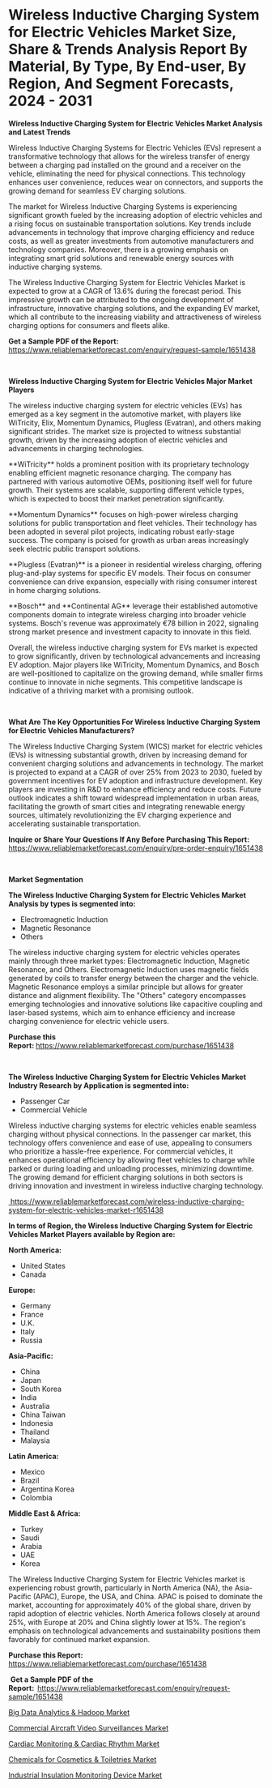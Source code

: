 <p><h1>Wireless Inductive Charging System for Electric Vehicles Market Size, Share & Trends Analysis Report By Material, By Type, By End-user, By Region, And Segment Forecasts, 2024 - 2031</h1></p><p><strong>Wireless Inductive Charging System for Electric Vehicles Market Analysis and Latest Trends</strong></p>
<p><p>Wireless Inductive Charging Systems for Electric Vehicles (EVs) represent a transformative technology that allows for the wireless transfer of energy between a charging pad installed on the ground and a receiver on the vehicle, eliminating the need for physical connections. This technology enhances user convenience, reduces wear on connectors, and supports the growing demand for seamless EV charging solutions. </p><p>The market for Wireless Inductive Charging Systems is experiencing significant growth fueled by the increasing adoption of electric vehicles and a rising focus on sustainable transportation solutions. Key trends include advancements in technology that improve charging efficiency and reduce costs, as well as greater investments from automotive manufacturers and technology companies. Moreover, there is a growing emphasis on integrating smart grid solutions and renewable energy sources with inductive charging systems.</p><p>The Wireless Inductive Charging System for Electric Vehicles Market is expected to grow at a CAGR of 13.6% during the forecast period. This impressive growth can be attributed to the ongoing development of infrastructure, innovative charging solutions, and the expanding EV market, which all contribute to the increasing viability and attractiveness of wireless charging options for consumers and fleets alike.</p></p>
<p><strong>Get a Sample PDF of the Report:&nbsp;</strong> <a href="https://www.reliablemarketforecast.com/enquiry/request-sample/1651438?utm_campaign=1134&utm_medium=2&utm_source=Github&utm_content=ia&utm_term=08122024&utm_id=wireless-inductive-charging-system-for-electric-vehicles">https://www.reliablemarketforecast.com/enquiry/request-sample/1651438</a></p>
<p>&nbsp;</p>
<p><strong>Wireless Inductive Charging System for Electric Vehicles Major Market Players</strong></p>
<p><p>The wireless inductive charging system for electric vehicles (EVs) has emerged as a key segment in the automotive market, with players like WiTricity, Elix, Momentum Dynamics, Plugless (Evatran), and others making significant strides. The market size is projected to witness substantial growth, driven by the increasing adoption of electric vehicles and advancements in charging technologies.</p><p>**WiTricity** holds a prominent position with its proprietary technology enabling efficient magnetic resonance charging. The company has partnered with various automotive OEMs, positioning itself well for future growth. Their systems are scalable, supporting different vehicle types, which is expected to boost their market penetration significantly.</p><p>**Momentum Dynamics** focuses on high-power wireless charging solutions for public transportation and fleet vehicles. Their technology has been adopted in several pilot projects, indicating robust early-stage success. The company is poised for growth as urban areas increasingly seek electric public transport solutions.</p><p>**Plugless (Evatran)** is a pioneer in residential wireless charging, offering plug-and-play systems for specific EV models. Their focus on consumer convenience can drive expansion, especially with rising consumer interest in home charging solutions. </p><p>**Bosch** and **Continental AG** leverage their established automotive components domain to integrate wireless charging into broader vehicle systems. Bosch's revenue was approximately €78 billion in 2022, signaling strong market presence and investment capacity to innovate in this field.</p><p>Overall, the wireless inductive charging system for EVs market is expected to grow significantly, driven by technological advancements and increasing EV adoption. Major players like WiTricity, Momentum Dynamics, and Bosch are well-positioned to capitalize on the growing demand, while smaller firms continue to innovate in niche segments. This competitive landscape is indicative of a thriving market with a promising outlook.</p></p>
<p>&nbsp;</p>
<p><strong>What Are The Key Opportunities For Wireless Inductive Charging System for Electric Vehicles Manufacturers?</strong></p>
<p><p>The Wireless Inductive Charging System (WICS) market for electric vehicles (EVs) is witnessing substantial growth, driven by increasing demand for convenient charging solutions and advancements in technology. The market is projected to expand at a CAGR of over 25% from 2023 to 2030, fueled by government incentives for EV adoption and infrastructure development. Key players are investing in R&D to enhance efficiency and reduce costs. Future outlook indicates a shift toward widespread implementation in urban areas, facilitating the growth of smart cities and integrating renewable energy sources, ultimately revolutionizing the EV charging experience and accelerating sustainable transportation.</p></p>
<p><strong>Inquire or Share Your Questions If Any Before Purchasing This Report:</strong> <a href="https://www.reliablemarketforecast.com/enquiry/pre-order-enquiry/1651438?utm_campaign=1134&utm_medium=2&utm_source=Github&utm_content=ia&utm_term=08122024&utm_id=wireless-inductive-charging-system-for-electric-vehicles">https://www.reliablemarketforecast.com/enquiry/pre-order-enquiry/1651438</a></p>
<p>&nbsp;</p>
<p><strong>Market Segmentation</strong></p>
<p><strong>The Wireless Inductive Charging System for Electric Vehicles Market Analysis by types is segmented into:</strong></p>
<p><ul><li>Electromagnetic Induction</li><li>Magnetic Resonance</li><li>Others</li></ul></p>
<p><p>The wireless inductive charging system for electric vehicles operates mainly through three market types: Electromagnetic Induction, Magnetic Resonance, and Others. Electromagnetic Induction uses magnetic fields generated by coils to transfer energy between the charger and the vehicle. Magnetic Resonance employs a similar principle but allows for greater distance and alignment flexibility. The "Others" category encompasses emerging technologies and innovative solutions like capacitive coupling and laser-based systems, which aim to enhance efficiency and increase charging convenience for electric vehicle users.</p></p>
<p><strong>Purchase this Report:&nbsp;</strong><a href="https://www.reliablemarketforecast.com/purchase/1651438?utm_campaign=1134&utm_medium=2&utm_source=Github&utm_content=ia&utm_term=08122024&utm_id=wireless-inductive-charging-system-for-electric-vehicles">https://www.reliablemarketforecast.com/purchase/1651438</a></p>
<p>&nbsp;</p>
<p><strong>The Wireless Inductive Charging System for Electric Vehicles Market Industry Research by Application is segmented into:</strong></p>
<p><ul><li>Passenger Car</li><li>Commercial Vehicle</li></ul></p>
<p><p>Wireless inductive charging systems for electric vehicles enable seamless charging without physical connections. In the passenger car market, this technology offers convenience and ease of use, appealing to consumers who prioritize a hassle-free experience. For commercial vehicles, it enhances operational efficiency by allowing fleet vehicles to charge while parked or during loading and unloading processes, minimizing downtime. The growing demand for efficient charging solutions in both sectors is driving innovation and investment in wireless inductive charging technology.</p></p>
<p><a href="https://www.reliablemarketforecast.com/wireless-inductive-charging-system-for-electric-vehicles-market-r1651438?utm_campaign=1134&utm_medium=2&utm_source=Github&utm_content=ia&utm_term=08122024&utm_id=wireless-inductive-charging-system-for-electric-vehicles">&nbsp;https://www.reliablemarketforecast.com/wireless-inductive-charging-system-for-electric-vehicles-market-r1651438</a></p>
<p><strong>In terms of Region, the Wireless Inductive Charging System for Electric Vehicles Market Players available by Region are:</strong></p>
<p>
    <p> <strong> North America: </strong>
        <ul>
            <li>United States</li>
            <li>Canada</li>
        </ul>
        </p> 
    <p> <strong> Europe: </strong>
        <ul>
            <li>Germany</li>
            <li>France</li>
            <li>U.K.</li>
            <li>Italy</li>
            <li>Russia</li>
        </ul>
        </p> 
    <p> <strong> Asia-Pacific: </strong>
        <ul>
            <li>China</li>
            <li>Japan</li>
            <li>South Korea</li>
            <li>India</li>
            <li>Australia</li>
            <li>China Taiwan</li>
            <li>Indonesia</li>
            <li>Thailand</li>
            <li>Malaysia</li>
        </ul>
        </p> 
    <p> <strong> Latin America: </strong>
        <ul>
            <li>Mexico</li>
            <li>Brazil</li>
            <li>Argentina Korea</li>
            <li>Colombia</li>
        </ul>
        </p> 
    <p> <strong> Middle East & Africa: </strong>
        <ul>
            <li>Turkey</li>
            <li>Saudi</li>
            <li>Arabia</li>
            <li>UAE</li>
            <li>Korea</li>
        </ul>
    </p>
    </p>
<p><p>The Wireless Inductive Charging System for Electric Vehicles market is experiencing robust growth, particularly in North America (NA), the Asia-Pacific (APAC), Europe, the USA, and China. APAC is poised to dominate the market, accounting for approximately 40% of the global share, driven by rapid adoption of electric vehicles. North America follows closely at around 25%, with Europe at 20% and China slightly lower at 15%. The region's emphasis on technological advancements and sustainability positions them favorably for continued market expansion.</p></p>
<p><strong>Purchase this Report: </strong><a href="https://www.reliablemarketforecast.com/purchase/1651438?utm_campaign=1134&utm_medium=2&utm_source=Github&utm_content=ia&utm_term=08122024&utm_id=wireless-inductive-charging-system-for-electric-vehicles">https://www.reliablemarketforecast.com/purchase/1651438</a></p>
<p>&nbsp;<strong>Get a Sample PDF of the Report:&nbsp;&nbsp;</strong><a href="https://www.reliablemarketforecast.com/enquiry/request-sample/1651438?utm_campaign=1134&utm_medium=2&utm_source=Github&utm_content=ia&utm_term=08122024&utm_id=wireless-inductive-charging-system-for-electric-vehicles">https://www.reliablemarketforecast.com/enquiry/request-sample/1651438</a></p>
<p><strong></strong></p>
<p><p><a href="https://www.linkedin.com/pulse/growth-projections-big-data-analytics-hadoop-market-comprehensive-vvape?utm_campaign=1134&utm_medium=2&utm_source=Github&utm_content=ia&utm_term=08122024&utm_id=wireless-inductive-charging-system-for-electric-vehicles">Big Data Analytics & Hadoop Market</a></p><p><a href="https://www.linkedin.com/pulse/commercial-aircraft-video-surveillances-market-evaluation-leading-hvyce?utm_campaign=1134&utm_medium=2&utm_source=Github&utm_content=ia&utm_term=08122024&utm_id=wireless-inductive-charging-system-for-electric-vehicles">Commercial Aircraft Video Surveillances Market</a></p><p><a href="https://www.linkedin.com/pulse/cardiac-monitoring-rhythm-market-analysis-driving-business-mnaxe?utm_campaign=1134&utm_medium=2&utm_source=Github&utm_content=ia&utm_term=08122024&utm_id=wireless-inductive-charging-system-for-electric-vehicles">Cardiac Monitoring & Cardiac Rhythm Market</a></p><p><a href="https://www.linkedin.com/pulse/global-chemicals-cosmetics-toiletries-market-analysis-forecast-23xxe?utm_campaign=1134&utm_medium=2&utm_source=Github&utm_content=ia&utm_term=08122024&utm_id=wireless-inductive-charging-system-for-electric-vehicles">Chemicals for Cosmetics & Toiletries Market</a></p><p><a href="https://github.com/BryceTownsendr/Market-Research-Report-List-7/blob/main/industrial-insulation-monitoring-device-market.md?utm_campaign=1134&utm_medium=2&utm_source=Github&utm_content=ia&utm_term=08122024&utm_id=wireless-inductive-charging-system-for-electric-vehicles">Industrial Insulation Monitoring Device Market</a></p></p>
